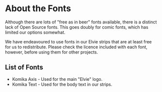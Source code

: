 About the Fonts
===============

Although there are lots of "free as in beer" fonts available, there is a distinct lack of Open Source fonts. This goes doubly for comic fonts, which has limited our options somewhat.

We have endeavoured to use fonts in our Elvie strips that are at least free for us to redistribute. Please check the licence included with each font, however, before using them for other projects.


List of Fonts
-------------

* Komika Axis - Used for the main "Elvie" logo.
* Komika Text - Used for the body text in our strips.

